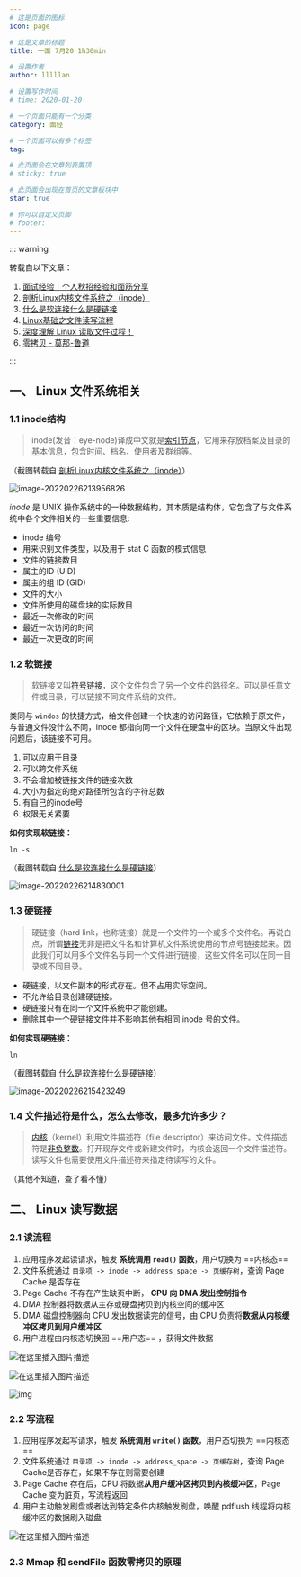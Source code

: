```yaml
---
# 这是页面的图标
icon: page

# 这是文章的标题
title: 一面 7月20 1h30min

# 设置作者
author: lllllan

# 设置写作时间
# time: 2020-01-20

# 一个页面只能有一个分类
category: 面经

# 一个页面可以有多个标签
tag:

# 此页面会在文章列表置顶
# sticky: true

# 此页面会出现在首页的文章板块中
star: true

# 你可以自定义页脚
# footer: 
---
```




::: warning 

转载自以下文章：

1. [面试经验｜个人秋招经验和面筋分享](https://leetcode-cn.com/circle/discuss/JlrHm3/)
2. [剖析Linux内核文件系统之（inode）](https://zhuanlan.zhihu.com/p/385384549)
3. [什么是软连接什么是硬链接](https://blog.csdn.net/qq_26129413/article/details/110228234)
3. [Linux基础之文件读写流程](https://blog.csdn.net/yangguosb/article/details/77886826)
3. [深度理解 Linux 读取文件过程！](https://zhuanlan.zhihu.com/p/371574406)
3. [零拷贝 - 莫那-鲁道](https://www.cnblogs.com/stateis0/p/10960579.html)

:::



## 一、 Linux 文件系统相关



### 1.1 inode结构

> inode(发音：eye-node)译成中文就是[索引节点](https://baike.baidu.com/item/索引节点/4506518)，它用来存放档案及目录的基本信息，包含时间、档名、使用者及群组等。

（截图转载自 [剖析Linux内核文件系统之（inode）](https://zhuanlan.zhihu.com/p/385384549)）

![image-20220226213956826](README.assets/image-20220226213956826.png)



*inode* 是 UNIX 操作系统中的一种数据结构，其本质是结构体，它包含了与文件系统中各个文件相关的一些重要信息:

- inode 编号
- 用来识别文件类型，以及用于 stat C 函数的模式信息
- 文件的链接数目
- 属主的ID (UID)
- 属主的组 ID (GID)
- 文件的大小
- 文件所使用的磁盘块的实际数目
- 最近一次修改的时间 
- 最近一次访问的时间
- 最近一次更改的时间



### 1.2 软链接

> 软链接又叫[符号链接](https://baike.baidu.com/item/符号链接/7177630)，这个文件包含了另一个文件的路径名。可以是任意文件或目录，可以链接不同文件系统的文件。

类同与 `windos` 的快捷方式，给文件创建一个快速的访问路径，它依赖于原文件，与普通文件没什么不同，inode 都指向同一个文件在硬盘中的区块。当原文件出现问题后，该链接不可用。

1. 可以应用于目录
2. 可以跨文件系统
3. 不会增加被链接文件的链接次数
4. 大小为指定的绝对路径所包含的字符总数
5. 有自己的inode号
6. 权限无关紧要



**如何实现软链接：**

```shell
ln -s
```

（截图转载自 [什么是软连接什么是硬链接](https://blog.csdn.net/qq_26129413/article/details/110228234)）

![image-20220226214830001](README.assets/image-20220226214830001.png)



### 1.3 硬链接

> 硬链接（hard link，也称链接）就是一个文件的一个或多个文件名。再说白点，所谓[链接](https://baike.baidu.com/item/链接/2665501)无非是把文件名和计算机文件系统使用的节点号链接起来。因此我们可以用多个文件名与同一个文件进行链接，这些文件名可以在同一目录或不同目录。

- 硬链接，以文件副本的形式存在。但不占用实际空间。
- 不允许给目录创建硬链接。
- 硬链接只有在同一个文件系统中才能创建。
- 删除其中一个硬链接文件并不影响其他有相同 inode 号的文件。



**如何实现硬链接：**

```shell
ln
```

（截图转载自 [什么是软连接什么是硬链接](https://blog.csdn.net/qq_26129413/article/details/110228234)）

![image-20220226215423249](README.assets/image-20220226215423249.png)



### 1.4 文件描述符是什么，怎么去修改，最多允许多少？

> [内核](https://baike.baidu.com/item/内核/108410)（kernel）利用文件描述符（file descriptor）来访问文件。文件描述符是[非负整数](https://baike.baidu.com/item/非负整数/2951833)。打开现存文件或新建文件时，内核会返回一个文件描述符。读写文件也需要使用文件描述符来指定待读写的文件。

（其他不知道，查了看不懂）



## 二、 Linux 读写数据



### 2.1 读流程

1. 应用程序发起读请求，触发 **系统调用 `read()` 函数**，用户切换为 ==内核态==
2. 文件系统通过 `目录项 -> inode -> address_space -> 页缓存树`，查询 Page Cache 是否存在
3. Page Cache 不存在产生缺页中断， **CPU 向 DMA 发出控制指令**
4. DMA 控制器将数据从主存或硬盘拷贝到内核空间的缓冲区
5. DMA 磁盘控制器向 CPU 发出数据读完的信号，由 CPU 负责将**数据从内核缓冲区拷贝到用户缓冲区**
6. 用户进程由内核态切换回 ==用户态== ，获得文件数据

![在这里插入图片描述](README.assets/watermark,type_ZmFuZ3poZW5naGVpdGk,shadow_10,text_aHR0cHM6Ly9ibG9nLmNzZG4ubmV0L3lhbmdndW9zYg==,size_16,color_FFFFFF,t_70.png)

![在这里插入图片描述](README.assets/watermark,type_ZmFuZ3poZW5naGVpdGk,shadow_10,text_aHR0cHM6Ly9ibG9nLmNzZG4ubmV0L3lhbmdndW9zYg==,size_16,color_FFFFFF,t_70-16460438419762.png)

![img](README.assets/v2-f634a6bf89b2bf66a9567d07790b6456_720w.jpg)



### 2.2 写流程

1. 应用程序发起写请求，触发 **系统调用 `write()` 函数**，用户态切换为 ==内核态==
2. 文件系统通过 `目录项 -> inode -> address_space -> 页缓存树`，查询 Page Cache是否存在，如果不存在则需要创建
3. Page Cache 存在后，CPU 将数据**从用户缓冲区拷贝到内核缓冲区**，Page Cache 变为脏页，写流程返回
4. 用户主动触发刷盘或者达到特定条件内核触发刷盘，唤醒 pdflush 线程将内核缓冲区的数据刷入磁盘

![在这里插入图片描述](README.assets/watermark,type_ZmFuZ3poZW5naGVpdGk,shadow_10,text_aHR0cHM6Ly9ibG9nLmNzZG4ubmV0L3lhbmdndW9zYg==,size_16,color_FFFFFF,t_70-16460441422055.png)



### 2.3 Mmap 和 sendFile 函数零拷贝的原理

